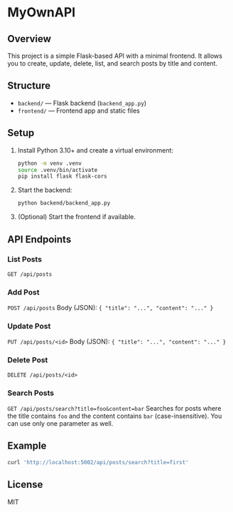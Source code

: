 
# MyOwnAPI

## Overview
This project is a simple Flask-based API with a minimal frontend. It allows you to create, update, delete, list, and search posts by title and content.

## Structure
- `backend/` — Flask backend (`backend_app.py`)
- `frontend/` — Frontend app and static files

## Setup
1. Install Python 3.10+ and create a virtual environment:
	```sh
	python -m venv .venv
	source .venv/bin/activate
	pip install flask flask-cors
	```
2. Start the backend:
	```sh
	python backend/backend_app.py
	```
3. (Optional) Start the frontend if available.

## API Endpoints

### List Posts
`GET /api/posts`

### Add Post
`POST /api/posts`
Body (JSON): `{ "title": "...", "content": "..." }`

### Update Post
`PUT /api/posts/<id>`
Body (JSON): `{ "title": "...", "content": "..." }`

### Delete Post
`DELETE /api/posts/<id>`

### Search Posts
`GET /api/posts/search?title=foo&content=bar`
Searches for posts where the title contains `foo` and the content contains `bar` (case-insensitive). You can use only one parameter as well.

## Example
```sh
curl 'http://localhost:5002/api/posts/search?title=first'
```

## License
MIT
